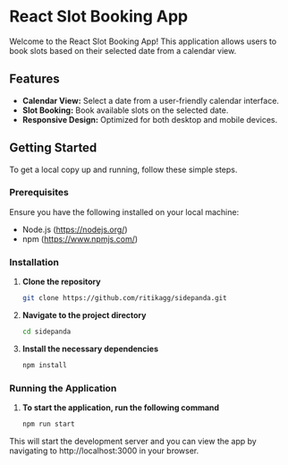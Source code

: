 # React Slot Booking App

Welcome to the React Slot Booking App! This application allows users to book slots based on their selected date from a calendar view.

## Features

- **Calendar View:** Select a date from a user-friendly calendar interface.
- **Slot Booking:** Book available slots on the selected date.
- **Responsive Design:** Optimized for both desktop and mobile devices.

## Getting Started

To get a local copy up and running, follow these simple steps.

### Prerequisites

Ensure you have the following installed on your local machine:

- Node.js (https://nodejs.org/)
- npm (https://www.npmjs.com/)

### Installation

1. **Clone the repository**

   ```sh
   git clone https://github.com/ritikagg/sidepanda.git

   ```

2. **Navigate to the project directory**

   ```sh
   cd sidepanda

   ```

3. **Install the necessary dependencies**
   ```sh
   npm install
   ```

### Running the Application

1. **To start the application, run the following command**
   ```sh
   npm run start
   ```

This will start the development server and you can view the app by navigating to http://localhost:3000 in your browser.
